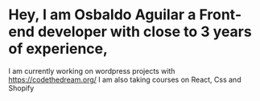 # Hey, I am Osbaldo Aguilar a Front-end developer with close to 3 years of experience,
I am currently working on wordpress projects with https://codethedream.org/ 
I am also taking courses on React, Css and Shopify

